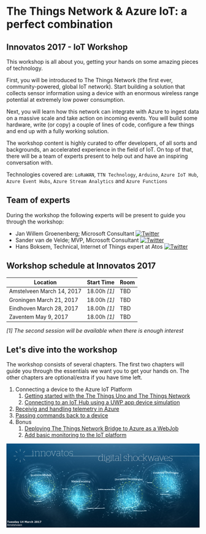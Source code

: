 # The Things Network & Azure IoT: a perfect combination
## Innovatos 2017 - IoT Workshop

This workshop is all about you, getting your hands on some amazing pieces of technology. 

First, you will be introduced to The Things Network (the first ever, community-powered, global IoT network). Start building a solution that collects sensor information using a device with an enormous wireless range potential at extremely low power consumption. 

Next, you will learn how this network can integrate with Azure to ingest data on a massive scale and take action on incoming events. You will build some hardware, write (or copy) a couple of lines of code, configure a few things and end up with a fully working solution. 

The workshop content is highly curated to offer developers, of all sorts and backgrounds, an accelerated experience in the field of IoT. On top of that, there will be a team of experts present to help out and have an inspiring conversation with.

Technologies covered are: `LoRaWAN`, `TTN Technology`, `Arduino`, `Azure IoT Hub`, `Azure Event Hubs`, `Azure Stream Analytics` and `Azure Functions`

## Team of experts

During the workshop the following experts will be present to guide you through the workshop:

- Jan Willem Groenenberg; Microsoft Consultant [ ![Twitter](img/social/twitter.png) ](https://twitter.com/jeeweetje)
- Sander van de Velde; MVP, Microsoft Consultant [ ![Twitter](img/social/twitter.png) ](https://twitter.com/svelde)
- Hans Boksem, Technical, Internet of Things expert at Atos [ ![Twitter](img/social/twitter.png) ](https://twitter.com/bokse001)

## Workshop schedule at Innovatos 2017

| Location | Start Time |  Room  |
| -------- | ---------- | ------ |
| Amstelveen March 14, 2017 | 18.00h _[1]_ | TBD |
| Groningen March 21, 2017 | 18.00h _[1]_ | TBD |
| Eindhoven March 28, 2017 | 18.00h _[1]_ | TBD |
| Zaventem May 9, 2017 | 18.00h _[1]_ | TBD |

_[1] The second session will be available when there is enough interest_

## Let's dive into the workshop

The workshop consists of several chapters. The first two chapters will guide you through the essentials we want you to get your hands on. The other chapters are optional/extra if you have time left.

1. Connecting a device to the Azure IoT Platform
    1. [Getting started with the The Things Uno and The Things Network](TheThingsNetwork.md)
    2. [Connecting to an IoT Hub using a UWP app device simulation](UwpToIotHub.md)
2. [Receivig and handling telemetry in Azure](Azure.md)
3. [Passing commands back to a device](Commands.md)
4. Bonus
   1. [Deploying The Things Network Bridge to Azure as a WebJob](Webjob.md)
   2. [Add basic monitoring to the IoT platform](IoTPatformMonitoring.md)

![alt tag](img/logos/innovatos-digitalshockwaves-2017.png)
